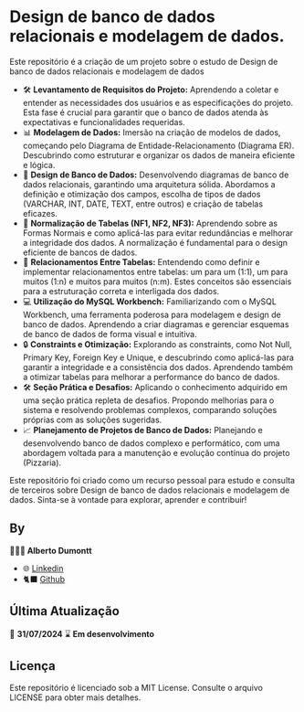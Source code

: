 # Design de banco de dados relacionais e modelagem de dados.

Este repositório é a criação de um projeto sobre o estudo de Design de banco de dados relacionais e modelagem de dados

- 🛠️ **Levantamento de Requisitos do Projeto:** Aprendendo a coletar e entender as necessidades dos usuários e as especificações do projeto. Esta fase é crucial para garantir que o banco de dados atenda às expectativas e funcionalidades requeridas.
- 📊 **Modelagem de Dados:** Imersão na criação de modelos de dados, começando pelo Diagrama de Entidade-Relacionamento (Diagrama ER). Descubrindo como estruturar e organizar os dados de maneira eficiente e lógica.
- 📐 **Design de Banco de Dados:** Desenvolvendo diagramas de banco de dados relacionais, garantindo uma arquitetura sólida. Abordamos a definição e otimização dos campos, escolha de tipos de dados (VARCHAR, INT, DATE, TEXT, entre outros) e criação de tabelas eficazes.
- 🔄 **Normalização de Tabelas (NF1, NF2, NF3):** Aprendendo sobre as Formas Normais e como aplicá-las para evitar redundâncias e melhorar a integridade dos dados. A normalização é fundamental para o design eficiente de bancos de dados.
- 🔗 **Relacionamentos Entre Tabelas:** Entendendo como definir e implementar relacionamentos entre tabelas: um para um (1:1), um para muitos (1:n) e muitos para muitos (n:m). Estes conceitos são essenciais para a estruturação correta e interligada dos dados.
- 💻 **Utilização do MySQL Workbench:** Familiarizando com o MySQL Workbench, uma ferramenta poderosa para modelagem e design de banco de dados. Aprendendo a criar diagramas e gerenciar esquemas de banco de dados de forma visual e intuitiva.
- 🔒 **Constraints e Otimização:** Explorando as constraints, como Not Null, Primary Key, Foreign Key e Unique, e descubrindo como aplicá-las para garantir a integridade e a consistência dos dados. Aprendendo também a otimizar tabelas para melhorar a performance do banco de dados.
- 🛠️ **Seção Prática e Desafios:** Aplicando o conhecimento adquirido em uma seção prática repleta de desafios. Propondo melhorias para o sistema e resolvendo problemas complexos, comparando soluções próprias com as soluções sugeridas.
- 📈 **Planejamento de Projetos de Banco de Dados:** Planejando e desenvolvendo banco de dados complexo e performático, com uma abordagem voltada para a manutenção e evolução contínua do projeto (Pizzaria).

Este repositório foi criado como um recurso pessoal para estudo e consulta de terceiros sobre Design de banco de dados relacionais e modelagem de dados. Sinta-se à vontade para explorar, aprender e contribuir!

## By

**👨🏾‍💻 Alberto Dumontt**  
- 🌐 [Linkedin](https://www.linkedin.com/in/alberto-sdumontt/)  
- 🐈‍⬛ [Github](https://github.com/AlbertoDumonttDev)  

## Última Atualização

📆 **31/07/2024**
⌛ **Em desenvolvimento**

## Licença

Este repositório é licenciado sob a MIT License. Consulte o arquivo LICENSE para obter mais detalhes.
